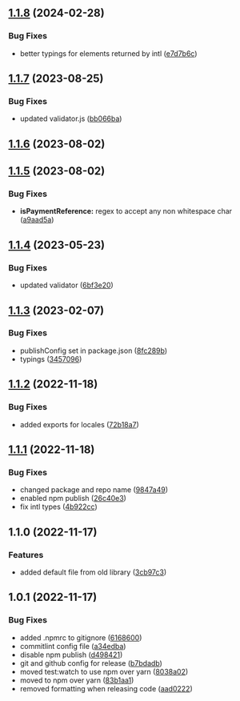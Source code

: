 

## [1.1.8](https://github.com/jordanmonier/yup-intl-validator/compare/1.1.7...1.1.8) (2024-02-28)


### Bug Fixes

* better typings for elements returned by intl ([e7d7b6c](https://github.com/jordanmonier/yup-intl-validator/commit/e7d7b6c18007c57247ea323f3cee2e014edaf74f))

## [1.1.7](https://github.com/jordanmonier/yup-intl-validator/compare/1.1.6...1.1.7) (2023-08-25)


### Bug Fixes

* updated validator.js ([bb066ba](https://github.com/jordanmonier/yup-intl-validator/commit/bb066bafe0998a881b38d4c78b1ae0ed9a4b37c3))

## [1.1.6](https://github.com/jordanmonier/yup-intl-validator/compare/1.1.5...1.1.6) (2023-08-02)

## [1.1.5](https://github.com/jordanmonier/yup-intl-validator/compare/1.1.4...1.1.5) (2023-08-02)


### Bug Fixes

* **isPaymentReference:** regex to accept any non whitespace char ([a9aad5a](https://github.com/jordanmonier/yup-intl-validator/commit/a9aad5ae34ebc702f3037711cdd595395ab2a0fa))

## [1.1.4](https://github.com/jordanmonier/yup-intl-validator/compare/1.1.3...1.1.4) (2023-05-23)


### Bug Fixes

* updated validator ([6bf3e20](https://github.com/jordanmonier/yup-intl-validator/commit/6bf3e200c89de91bf4cac16b01f2e685b601005f))

## [1.1.3](https://github.com/jordanmonier/yup-intl-validator/compare/1.1.2...1.1.3) (2023-02-07)


### Bug Fixes

* publishConfig set in package.json ([8fc289b](https://github.com/jordanmonier/yup-intl-validator/commit/8fc289baa0300bba9b9d8e4dfba1064042110094))
* typings ([3457096](https://github.com/jordanmonier/yup-intl-validator/commit/3457096a5c7cbc4e3ff6c84190c6e0ff4a69bb50))

## [1.1.2](https://github.com/jordanmonier/yup-intl-validator/compare/1.1.1...1.1.2) (2022-11-18)


### Bug Fixes

* added exports for locales ([72b18a7](https://github.com/jordanmonier/yup-intl-validator/commit/72b18a75381563400ea73f0996ce22be1efacb60))

## [1.1.1](https://github.com/jordanmonier/yup-intl-validator/compare/1.1.0...1.1.1) (2022-11-18)


### Bug Fixes

* changed package and repo name ([9847a49](https://github.com/jordanmonier/yup-intl-validator/commit/9847a49edc53d94f094f2670949bce9e376eb94c))
* enabled npm publish ([26c40e3](https://github.com/jordanmonier/yup-intl-validator/commit/26c40e331e3d5a98a32bf66defc47bf34a123882))
* fix intl types ([4b922cc](https://github.com/jordanmonier/yup-intl-validator/commit/4b922ccab07e300ff41499a86a92f35e236bc5ba))

## 1.1.0 (2022-11-17)


### Features

* added default file from old library ([3cb97c3](https://github.com/jordanmonier/package-template/commit/3cb97c3ea279f0db824fc02257629db8d1b318a1))

## 1.0.1 (2022-11-17)


### Bug Fixes

* added .npmrc to gitignore ([6168600](https://github.com/jordanmonier/package-template/commit/61686005dd5b4d70e4c7c706cb0eb7fe68bf034c))
* commitlint config file ([a34edba](https://github.com/jordanmonier/package-template/commit/a34edba3f60a83aa164ff9f2a33a64b7f775895d))
* disable npm publish ([d498421](https://github.com/jordanmonier/package-template/commit/d498421f48c44b490ce9517bbe7ea8a2a39ccc88))
* git and github config for release ([b7bdadb](https://github.com/jordanmonier/package-template/commit/b7bdadb6f009ab53ae725f9667222df025ef4aff))
* moved test:watch to use npm over yarn ([8038a02](https://github.com/jordanmonier/package-template/commit/8038a02c194811bc21ba7fbb1b2acd412dbf9cb1))
* moved to npm over yarn ([83b1aa1](https://github.com/jordanmonier/package-template/commit/83b1aa1d9bc0b2053ae796a83cb569f46e152cc8))
* removed formatting when releasing code ([aad0222](https://github.com/jordanmonier/package-template/commit/aad0222530ba7136b5dff1541d88ba9325cced15))